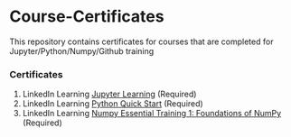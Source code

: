 # Course-Certificates
This repository contains certificates for courses that are completed for Jupyter/Python/Numpy/Github training

### Certificates 
1. LinkedIn Learning [Jupyter Learning](https://github.com/mackenziebelchos/Course-Certificates/blob/main/Introducing-Jupyter.md) (Required)
2. LinkedIn Learning [Python Quick Start](https://github.com/mackenziebelchos/Course-Certificates/blob/main/Python-Quick-Start.md) (Required)
3. LinkedIn Learning [Numpy Essential Training 1: Foundations of NumPy](https://github.com/mackenziebelchos/Course-Certificates/blob/main/Numpy_Essential_Training_1.md) (Required)
